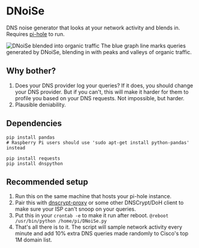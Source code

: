 # DNoiSe
DNS noise generator that looks at your network activity and blends in. Requires [pi-hole](https://pi-hole.net) to run.

![DNoiSe blended into organic traffic](https://github.com/jankais3r/DNoiSe/blob/master/traffic.png)
The blue graph line marks queries generated by DNoiSe, blending in with peaks and valleys of organic traffic.


## Why bother?
1. Does your DNS provider log your queries? If it does, you should change your DNS provider. But if you can't, this will make it harder for them to profile you based on your DNS requests. Not impossible, but harder.
2. Plausible deniability.

## Dependencies
```
pip install pandas
# Raspberry Pi users should use 'sudo apt-get install python-pandas' instead

pip install requests
pip install dnspython
```

## Recommended setup
1. Run this on the same machine that hosts your pi-hole instance.
2. Pair this with [dnscrypt-proxy](https://github.com/jedisct1/dnscrypt-proxy) or some other DNSCrypt/DoH client to make sure your ISP can't snoop on your queries.
3. Put this in your `crontab -e` to make it run after reboot.
`@reboot /usr/bin/python /home/pi/DNoiSe.py`
4. That's all there is to it. The script will sample network activity every minute and add 10% extra DNS queries made randomly to Cisco's top 1M domain list.
